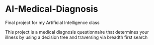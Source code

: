 # AI-Medical-Diagnosis
Final project for my Artificial Intelligence class


This project is a medical diagnosis questionnaire that determines your illness by using a decision tree and traversing via breadth first search
